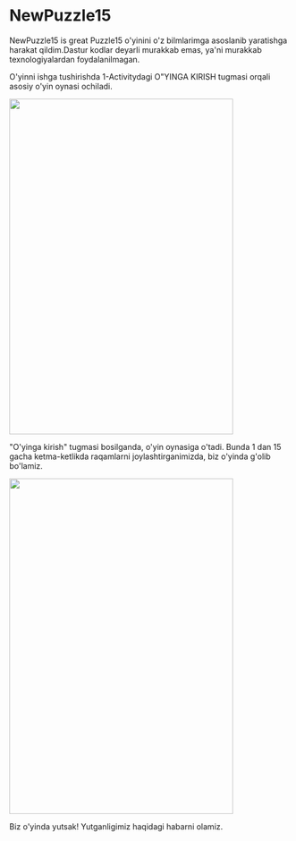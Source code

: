 # NewPuzzle15
NewPuzzle15 is great
Puzzle15 o'yinini o'z bilmlarimga asoslanib yaratishga harakat qildim.Dastur kodlar deyarli murakkab emas, ya'ni murakkab texnologiyalardan foydalanilmagan.

O'yinni ishga tushirishda 1-Activitydagi O"YINGA KIRISH tugmasi orqali asosiy o'yin oynasi ochiladi.


<img src="https://user-images.githubusercontent.com/77477995/104853812-5e39db00-5914-11eb-952c-002c3579cfcb.png" width="400" height="600">

"O'yinga kirish" tugmasi bosilganda, o'yin oynasiga o'tadi. Bunda 1 dan 15 gacha ketma-ketlikda raqamlarni joylashtirganimizda, biz o'yinda g'olib bo'lamiz. 

<img src="https://user-images.githubusercontent.com/77477995/104854148-1ddb5c80-5916-11eb-8c2b-25ea18c7c9a3.png" width="400" height="600">

Biz o'yinda yutsak! Yutganligimiz haqidagi habarni olamiz.

